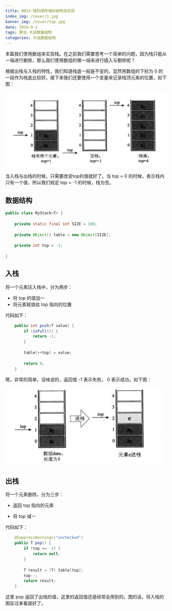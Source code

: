 ```yaml
---
title: 0023-栈的顺序储存结构及实现
index_img: /cover/1.jpg
banner_img: /cover/top.jpg
date: 2019-9-1
tags: 算法-大话数据结构
categories: 大话数据结构
---
```


 

本篇我们使用数组来实现栈。在之前我们需要思考一个简单的问题，因为栈只能从一端进行删除，那么我们使用数组的哪一端来进行插入与删除呢？

根据出栈与入栈的特性，我们知道栈底一般是不变的，显然用数组的下标为 0 的一段作为栈底比较好。接下来我们还要使用一个变量来记录栈顶元素的位置，如下图：

![](https://github.com/aprz512/pic4aprz512/blob/master/Blog/%E7%AE%97%E6%B3%95/%E5%A4%A7%E8%AF%9D%E6%95%B0%E6%8D%AE%E7%BB%93%E6%9E%84/4-4-2.png?raw=true)

当入栈与出栈的时候，只需要改变top的值就好了。当 top = 0 的时候，表示栈内只有一个值，所以我们规定 top = -1 的时候，栈为空。



## 数据结构

```java
public class MyStack<T> {

    private static final int SIZE = 100;

    private Object[] table = new Object[SIZE];

    private int top = -1;
    
}
```



## 入栈

将一个元素压入栈中，分为两步：

- 将 top 的值加一
- 将元素赋值给 top 指向的位置

代码如下：

```java
    public int push(T value) {
        if (isFull()) {
            return -1;
        }

        table[++top] = value;

        return 0;
    }
```

嗯，非常的简单，没啥说的，返回值 -1 表示失败， 0 表示成功。如下图：

![](https://github.com/aprz512/pic4aprz512/blob/master/Blog/%E7%AE%97%E6%B3%95/%E5%A4%A7%E8%AF%9D%E6%95%B0%E6%8D%AE%E7%BB%93%E6%9E%84/4-4-3.png?raw=true)



## 出栈

将一个元素删除，分为三步：

- 返回 top 指向的元素

- 将 top 减一

代码如下：

```java
    @SuppressWarnings("unchecked")
    public T pop() {
        if (top == -1) {
            return null;
        }

        T result = (T) table[top];
        top--;
        return result;
    }
```

这里 pop 返回了出栈的值，这里的返回值还是经常会用到的。图的话，将入栈的图反过来看就好了。
